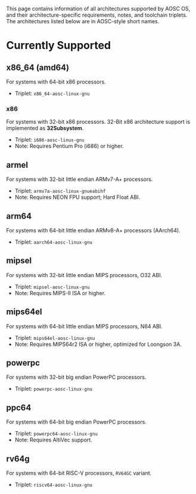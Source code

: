 <!-- TITLE: Information/ArchSpecs -->
<!-- SUBTITLE: AOSC OS Architecture Naming Schemes and Specifications -->

This page contains information of all architectures supported by AOSC OS, and their architecture-specific requirements, notes, and toolchain triplets. The architectures listed below are in AOSC-style short names.

# Currently Supported

## x86_64 (amd64)

For systems with 64-bit x86 processors.

- Triplet: `x86_64-aosc-linux-gnu`

### x86

For systems with 32-bit x86 processors. 32-Bit x86 architecture support is implemented as **32Subsystem**. 

- Triplet: `i686-aosc-linux-gnu`
- Note: Requires Pentium Pro (i686) or higher.

## armel

For systems with 32-bit little endian ARMv7-A+ processors.

- Triplet: `armv7a-aosc-linux-gnueabihf`
- Note: Requires NEON FPU support; Hard Float ABI.

## arm64

For systems with 64-bit little endian ARMv8-A+ processors (AArch64).

- Triplet: `aarch64-aosc-linux-gnu`

## mipsel

For systems with 32-bit little endian MIPS processors, O32 ABI.

- Triplet: `mipsel-aosc-linux-gnu`
- Note: Requires MIPS-II ISA or higher.

## mips64el

For systems with 64-bit little endian MIPS processors, N64 ABI.

- Triplet: `mips64el-aosc-linux-gnu`
- Note: Requires MIPS64r2 ISA or higher, optimized for Loongson 3A.

## powerpc

For systems with 32-bit big endian PowerPC processors.

- Triplet: `powerpc-aosc-linux-gnu`

## ppc64

For systems with 64-bit big endian PowerPC processors.

- Triplet: `powerpc64-aosc-linux-gnu`
- Note: Requires AltiVec support.


## rv64g

For systems with 64-bit RISC-V processors, `RV64GC` variant.

- Triplet: `riscv64-aosc-linux-gnu`
